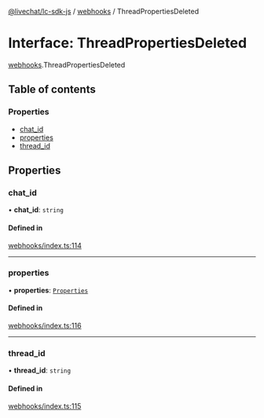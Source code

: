 [@livechat/lc-sdk-js](../README.md) / [webhooks](../modules/webhooks.md) / ThreadPropertiesDeleted

# Interface: ThreadPropertiesDeleted

[webhooks](../modules/webhooks.md).ThreadPropertiesDeleted

## Table of contents

### Properties

- [chat\_id](webhooks.ThreadPropertiesDeleted.md#chat_id)
- [properties](webhooks.ThreadPropertiesDeleted.md#properties)
- [thread\_id](webhooks.ThreadPropertiesDeleted.md#thread_id)

## Properties

### chat\_id

• **chat\_id**: `string`

#### Defined in

[webhooks/index.ts:114](https://github.com/livechat/lc-sdk-js/blob/951da85/src/webhooks/index.ts#L114)

___

### properties

• **properties**: [`Properties`](objects.Properties.md)

#### Defined in

[webhooks/index.ts:116](https://github.com/livechat/lc-sdk-js/blob/951da85/src/webhooks/index.ts#L116)

___

### thread\_id

• **thread\_id**: `string`

#### Defined in

[webhooks/index.ts:115](https://github.com/livechat/lc-sdk-js/blob/951da85/src/webhooks/index.ts#L115)
